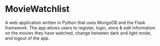 # MovieWatchlist
A web application written in Python that uses MongoDB and the Flask framework. The app allows users to register, login, store & edit information on the movies they have watched, change between dark and light mode, and logout of the app.
